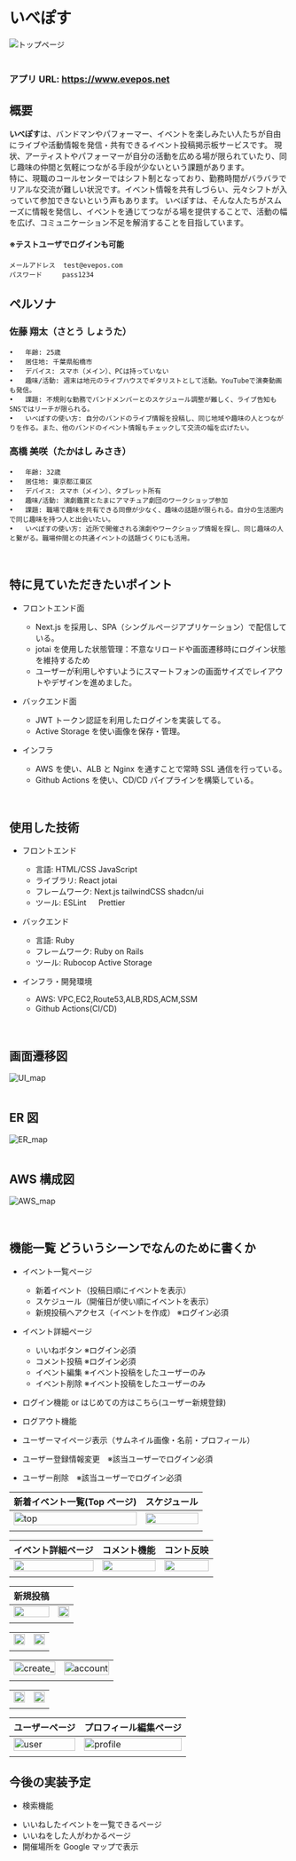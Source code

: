 # いべぽす

![トップページ](/documents/top.png)  
<br>

### アプリ URL: https://www.evepos.net

## 概要

**いべぽす**は、バンドマンやパフォーマー、イベントを楽しみたい人たちが自由にライブや活動情報を発信・共有できるイベント投稿掲示板サービスです。
現状、アーティストやパフォーマーが自分の活動を広める場が限られていたり、同じ趣味の仲間と気軽につながる手段が少ないという課題があります。</br>
特に、現職のコールセンターではシフト制となっており、勤務時間がバラバラでリアルな交流が難しい状況です。イベント情報を共有しづらい、元々シフトが入っていて参加できないという声もあります。
いべぽすは、そんな人たちがスムーズに情報を発信し、イベントを通じてつながる場を提供することで、活動の幅を広げ、コミュニケーション不足を解消することを目指しています。
</br>

#### ※テストユーザでログインも可能

`メールアドレス  test@evepos.com` </br>
`パスワード     pass1234`

## ペルソナ　

### 佐藤 翔太（さとう しょうた）

    •	年齢: 25歳
    •	居住地: 千葉県船橋市
    •	デバイス: スマホ（メイン）、PCは持っていない
    •	趣味/活動: 週末は地元のライブハウスでギタリストとして活動。YouTubeで演奏動画も発信。
    •	課題: 不規則な勤務でバンドメンバーとのスケジュール調整が難しく、ライブ告知もSNSではリーチが限られる。
    •	いべぽすの使い方: 自分のバンドのライブ情報を投稿し、同じ地域や趣味の人とつながりを作る。また、他のバンドのイベント情報もチェックして交流の幅を広げたい。

### 高橋 美咲（たかはし みさき）

    •	年齢: 32歳
    •	居住地: 東京都江東区
    •	デバイス: スマホ（メイン）、タブレット所有
    •	趣味/活動: 演劇鑑賞とたまにアマチュア劇団のワークショップ参加
    •	課題: 職場で趣味を共有できる同僚が少なく、趣味の話題が限られる。自分の生活圏内で同じ趣味を持つ人と出会いたい。
    •	いべぽすの使い方: 近所で開催される演劇やワークショップ情報を探し、同じ趣味の人と繋がる。職場仲間との共通イベントの話題づくりにも活用。

<br>

## 特に見ていただきたいポイント

- フロントエンド面

  - Next.js を採用し、SPA（シングルページアプリケーション）で配信している。
  - jotai を使用した状態管理：不意なリロードや画面遷移時にログイン状態を維持するため
  - ユーザーが利用しやすいようにスマートフォンの画面サイズでレイアウトやデザインを進めました。

- バックエンド面

  - JWT トークン認証を利用したログインを実装してる。
  - Active Storage を使い画像を保存・管理。

- インフラ
  - AWS を使い、ALB と Nginx を通すことで常時 SSL 通信を行っている。
  - Github Actions を使い、CD/CD パイプラインを構築している。

<br>

## 使用した技術

- フロントエンド
  - 言語: HTML/CSS JavaScript
  - ライブラリ: React jotai
  - フレームワーク: Next.js tailwindCSS shadcn/ui
  - ツール: ESLint 　 Prettier

- バックエンド
  - 言語: Ruby
  - フレームワーク: Ruby on Rails
  - ツール: Rubocop Active Storage

- インフラ・開発環境
  - AWS: VPC,EC2,Route53,ALB,RDS,ACM,SSM
  - Github Actions(CI/CD)
<br>

## 画面遷移図
![UI_map](/documents/UI.png)  
<br>

## ER 図
![ER_map](/documents/ER.png)  
<br>

## AWS 構成図
![AWS_map](/documents/architecture.png)  

<br>

## 機能一覧 どういうシーンでなんのために書くか

- イベント一覧ページ

  - 新着イベント（投稿日順にイベントを表示）
    ![]()
  - スケジュール（開催日が使い順にイベントを表示）
    ![]()
  - 新規投稿へアクセス（イベントを作成） ※ログイン必須
    ![]()

- イベント詳細ページ
  - いいねボタン ※ログイン必須
    ![]()
  - コメント投稿 ※ログイン必須
    ![]()
  - イベント編集 ※イベント投稿をしたユーザーのみ
    ![]()
  - イベント削除 ※イベント投稿をしたユーザーのみ
- ログイン機能 or はじめての方はこちら(ユーザー新規登録)
- ログアウト機能
  ![]()
- ユーザーマイページ表示（サムネイル画像・名前・プロフィール）
  ![]()
- ユーザー登録情報変更　※該当ユーザーでログイン必須
  ![]()
- ユーザー削除　※該当ユーザーでログイン必須


| 新着イベント一覧(Top ページ)        | スケジュール                     |
| ----------------------------------- | -------------------------------- |
| <img width="100%" alt="top" src=""> | <img width="100%" alt="" src=""> |
|                                     |                                  |

| イベント詳細ページ               | コメント機能                     | コント反映                       |
| -------------------------------- | -------------------------------- | -------------------------------- |
| <img width="100%" alt="" src=""> | <img width="100%" alt="" src=""> | <img width="100%" alt="" src=""> |
|                                  |                                  |                                  |

| 新規投稿                         |                                  |
| -------------------------------- | -------------------------------- |
| <img width="100%" alt="" src=""> | <img width="100%" alt="" src=""> |
|                                  |                                  |

|                                  |                                  |
| -------------------------------- | -------------------------------- |
| <img width="100%" alt="" src=""> | <img width="100%" alt="" src=""> |
|                                  |                                  |

|                                         |                                         |
| --------------------------------------- | --------------------------------------- |
| <img width="100%" alt="create_" src=""> | <img width="100%" alt="account" src=""> |
|                                         |                                         |

|                                  |                                  |
| -------------------------------- | -------------------------------- |
| <img width="100%" alt="" src=""> | <img width="100%" alt="" src=""> |
|                                  |                                  |

| ユーザーページ                       | プロフィール編集ページ                  |
| ------------------------------------ | --------------------------------------- |
| <img width="100%" alt="user" src=""> | <img width="100%" alt="profile" src=""> |
|                                      |                                         |

## 今後の実装予定

- 検索機能

* いいねしたイベントを一覧できるページ
* いいねをした人がわかるページ
* 開催場所を Google マップで表示
